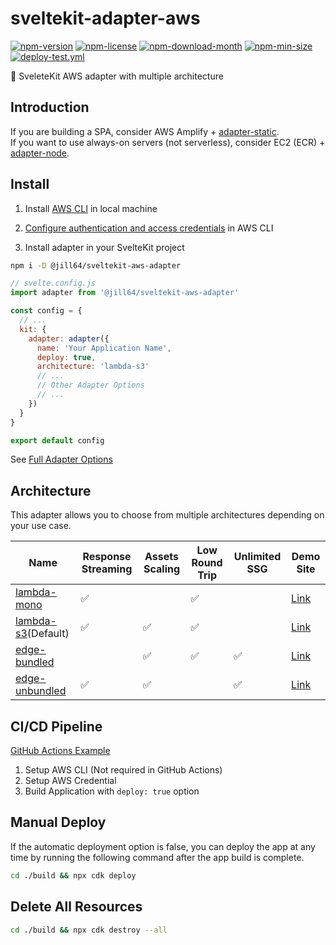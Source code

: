 <!----- BEGIN GHOST DOCS HEADER ----->

# sveltekit-adapter-aws

<!----- BEGIN GHOST DOCS BADGES -----><a href="https://npmjs.com/package/@jill64/sveltekit-adapter-aws"><img src="https://img.shields.io/npm/v/@jill64/sveltekit-adapter-aws" alt="npm-version" /></a> <a href="https://npmjs.com/package/@jill64/sveltekit-adapter-aws"><img src="https://img.shields.io/npm/l/@jill64/sveltekit-adapter-aws" alt="npm-license" /></a> <a href="https://npmjs.com/package/@jill64/sveltekit-adapter-aws"><img src="https://img.shields.io/npm/dm/@jill64/sveltekit-adapter-aws" alt="npm-download-month" /></a> <a href="https://npmjs.com/package/@jill64/sveltekit-adapter-aws"><img src="https://img.shields.io/bundlephobia/min/@jill64/sveltekit-adapter-aws" alt="npm-min-size" /></a> <a href="https://github.com/jill64/sveltekit-adapter-aws/actions/workflows/deploy-test.yml"><img src="https://github.com/jill64/sveltekit-adapter-aws/actions/workflows/deploy-test.yml/badge.svg" alt="deploy-test.yml" /></a><!----- END GHOST DOCS BADGES ----->

🔌 SveleteKit AWS adapter with multiple architecture

<!----- END GHOST DOCS HEADER ----->

## Introduction

If you are building a SPA, consider AWS Amplify + [adapter-static](https://kit.svelte.dev/docs/single-page-apps).  
If you want to use always-on servers (not serverless), consider EC2 (ECR) + [adapter-node](https://kit.svelte.dev/docs/adapter-node).

## Install

1. Install [AWS CLI](https://docs.aws.amazon.com/cli/latest/userguide/getting-started-install.html) in local machine

2. [Configure authentication and access credentials](https://docs.aws.amazon.com/cli/latest/userguide/cli-chap-authentication.html) in AWS CLI

3. Install adapter in your SvelteKit project

```sh
npm i -D @jill64/sveltekit-aws-adapter
```

```js
// svelte.config.js
import adapter from '@jill64/sveltekit-aws-adapter'

const config = {
  // ...
  kit: {
    adapter: adapter({
      name: 'Your Application Name',
      deploy: true,
      architecture: 'lambda-s3'
      // ...
      // Other Adapter Options
      // ...
    })
  }
}

export default config
```

See [Full Adapter Options](./packages/adapter/src/types/AdapterOptions.ts)

## Architecture

This adapter allows you to choose from multiple architectures depending on your use case.

| Name                                              | Response Streaming | Assets Scaling | Low Round Trip | Unlimited SSG | Demo Site                                      |
| ------------------------------------------------- | ------------------ | -------------- | -------------- | ------------- | ---------------------------------------------- |
| [lambda-mono](./docs/lambda-mono/README.md)       | ✅                 |                | ✅             |               | [Link](https://lambda-mono.adapter-aws.com)    |
| [lambda-s3](./docs/lambda-s3/README.md)(Default)  | ✅                 | ✅             | ✅             |               | [Link](https://lambda-s3.adapter-aws.com)      |
| [edge-bundled](./docs/edge-bundled/README.md)     |                    | ✅             | ✅             | ✅            | [Link](https://edge-bundled.adapter-aws.com)   |
| [edge-unbundled](./docs/edge-unbundled/README.md) | ✅                 | ✅             |                | ✅            | [Link](https://edge-unbundled.adapter-aws.com) |

## CI/CD Pipeline

[GitHub Actions Example](./.github/workflows)

1. Setup AWS CLI (Not required in GitHub Actions)
2. Setup AWS Credential
3. Build Application with `deploy: true` option

## Manual Deploy

If the automatic deployment option is false, you can deploy the app at any time by running the following command after the app build is complete.

```sh
cd ./build && npx cdk deploy
```

## Delete All Resources

```sh
cd ./build && npx cdk destroy --all
```
